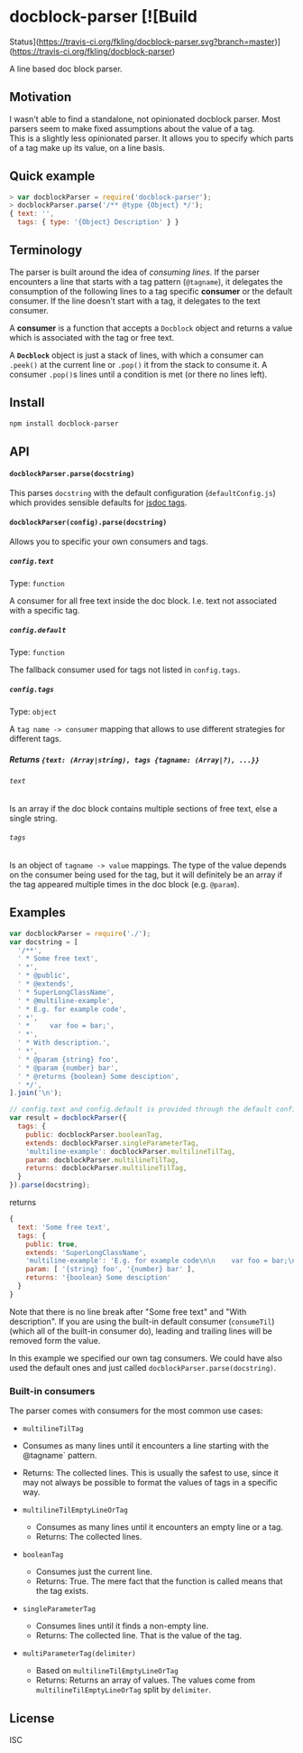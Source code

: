 # docblock-parser [![Build
Status](https://travis-ci.org/fkling/docblock-parser.svg?branch=master)](https://travis-ci.org/fkling/docblock-parser)

A line based doc block parser.

## Motivation

I wasn't able to find a standalone, not opinionated docblock parser. Most
parsers seem to make fixed assumptions about the value of a tag.  
This is a slightly less opinionated parser. It allows you to specify which parts
of a tag make up its value, on a line basis.

## Quick example

```js
> var docblockParser = require('docblock-parser');
> docblockParser.parse('/** @type {Object} */');
{ text: '',
  tags: { type: '{Object} Description' } }
```

## Terminology

The parser is built around the idea of *consuming lines*. If the parser
encounters a line that starts with a tag pattern (`@tagname`), it delegates the
consumption of the following lines to a tag specific **consumer** or the default
consumer. If the line doesn't start with a tag, it delegates to the text
consumer.

A **consumer** is a function that accepts a `Docblock` object and returns a
value which is associated with the tag or free text.

A **`Docblock`** object is just a stack of lines, with which a consumer can
`.peek()` at the current line or `.pop()` it from the stack to consume it.
A consumer `.pop()`s lines until a condition is met (or there no lines left).

## Install

```sh
npm install docblock-parser
```
## API

#### `docblockParser.parse(docstring)`

This parses `docstring` with the default configuration (`defaultConfig.js`)
which provides sensible defaults for [jsdoc
tags](https://code.google.com/p/jsdoc-toolkit/wiki/TagReference).

#### `docblockParser(config).parse(docstring)`

Allows you to specific your own consumers and tags.

##### `config.text`

Type: `function`

A consumer for all free text inside the doc block. I.e. text not associated with
a specific tag.

##### `config.default`

Type: `function`

The fallback consumer used for tags not listed in `config.tags`.

##### `config.tags`

Type: `object`

A `tag name -> consumer` mapping that allows to use different strategies for
different tags.

##### Returns `{text: (Array|string), tags {tagname: (Array|?), ...}}`

###### `text` 

Is an array if the doc block contains multiple sections of free text, else a
single string.

###### `tags`

Is an object of `tagname -> value` mappings. The type of the value depends on
the consumer being used for the tag, but it will definitely be an array if the
tag appeared multiple times in the doc block (e.g. `@param`).

## Examples

```js
var docblockParser = require('./');
var docstring = [
  '/**',
  ' * Some free text',
  ' *',
  ' * @public',
  ' * @extends',
  ' * SuperLongClassName',
  ' * @multiline-example',
  ' * E.g. for example code',
  ' *',
  ' *     var foo = bar;',
  ' *',
  ' * With description.',
  ' *',
  ' * @param {string} foo',
  ' * @param {number} bar',
  ' * @returns {boolean} Some desciption',
  ' */',
].join('\n');

// config.text and config.default is provided through the default config
var result = docblockParser({
  tags: {
    public: docblockParser.booleanTag,
    extends: docblockParser.singleParameterTag,
    'multiline-example': docblockParser.multilineTilTag,
    param: docblockParser.multilineTilTag,
    returns: docblockParser.multilineTilTag,
  }
}).parse(docstring);
```

returns

```js
{
  text: 'Some free text',
  tags: {
    public: true,
    extends: 'SuperLongClassName',
    'multiline-example': 'E.g. for example code\n\n    var foo = bar;\n\nWith description.',
    param: [ '{string} foo', '{number} bar' ],
    returns: '{boolean} Some desciption'
  }
}
```

Note that there is no line break after "Some free text" and "With description".
If you are using the built-in default consumer (`consumeTil`)(which all of the
built-in consumer do), leading and trailing lines will be removed form the
value.

In this example we specified our own tag consumers. We could have also used the
default ones and just called `docblockParser.parse(docstring)`.

### Built-in consumers

The parser comes with consumers for the most common use cases:

- `multilineTilTag`
 - Consumes as many lines until it encounters a line starting with the 
   @tagname` pattern.
 - Returns: The collected lines. This is usually the safest to use, since it
   may not always be possible to format the values of tags in a specific way.

- `multilineTilEmptyLineOrTag`
  - Consumes as many lines until it encounters an empty line or a tag.
  - Returns: The collected lines.

- `booleanTag`
  - Consumes just the current line.
  - Returns: True. The mere fact that the function is called means that the tag
    exists.

- `singleParameterTag`
  - Consumes lines until it finds a non-empty line.
  - Returns: The collected line. That is the value of the tag.

- `multiParameterTag(delimiter)`
  - Based on `multilineTilEmptyLineOrTag`
  - Returns: Returns an array of values. The values come from
    `multilineTilEmptyLineOrTag` split by `delimiter`.

## License

ISC

